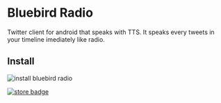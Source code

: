 Bluebird Radio
==============

Twitter client for android that speaks with TTS.
It speaks every tweets in your timeline imediately like radio.

Install
-------

![install bluebird radio][qrcode]

[![store badge][]][market link]

[qrcode]: http://chart.apis.google.com/chart?cht=qr&chs=300x300&chl=https%3A//play.google.com/store/apps/details%3Fid%3Dkai.twitter.voice&chld=H|0
[store badge]: https://developer.android.com/images/brand/en_generic_rgb_wo_45.png
[market link]: https://play.google.com/store/apps/details?id=kai.twitter.voice

